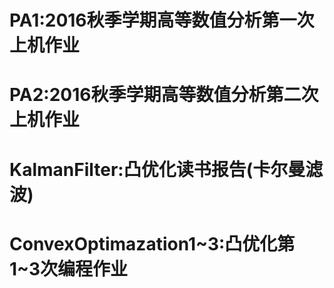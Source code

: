 # PA1:2016秋季学期高等数值分析第一次上机作业
# PA2:2016秋季学期高等数值分析第二次上机作业
# KalmanFilter:凸优化读书报告(卡尔曼滤波)
# ConvexOptimazation1~3:凸优化第1~3次编程作业

